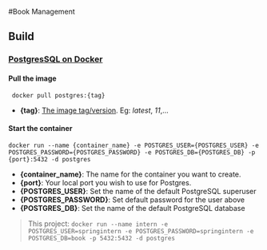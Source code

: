 #Book Management

## Build

### [PostgresSQL on Docker](https://hub.docker.com/_/postgres)

#### Pull the image

```
 docker pull postgres:{tag}
```

*    **\{tag\}**: [The image tag/version](https://hub.docker.com/_/postgres#supported-tags-and-respective-dockerfile-links). Eg: *latest*, *11*,...

#### Start the container

```
docker run --name {container_name} -e POSTGRES_USER={POSTGRES_USER} -e POSTGRES_PASSWORD={POSTGRES_PASSWORD} -e POSTGRES_DB={POSTGRES_DB} -p {port}:5432 -d postgres
```

*    **\{container_name\}**: The name for the container you want to create.
*    **\{port\}**: Your local port you wish to use for Postgres.
*    **{POSTGRES_USER}**: Set the name of the default PostgreSQL superuser
*    **{POSTGRES_PASSWORD}**: Set default password for the user above
*    **{POSTGRES_DB}**: Set the name of the default PostgreSQL database

>  This project: ```docker run --name intern -e POSTGRES_USER=springintern -e POSTGRES_PASSWORD=springintern -e POSTGRES_DB=book -p 5432:5432 -d postgres ```